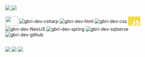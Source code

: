 <div>
 <div>
  <a href="https://github.com/gbri-dev/">
  <img height="180em" src="https://github-readme-stats.vercel.app/api?username=gbri-dev&show_icons=true&theme=github_dark&include_all_commits=true&count_private=true"/>
  <img height="180em" src="https://github-readme-stats.vercel.app/api/top-langs/?username=gbri-dev&layout=compact&langs_count=16&theme=github_dark"/>
<div>

<div style="display: inline_block"><br>
 <a href="https://dotnet.microsoft.com/en-us/download" alt="gbri-dev-dotnet-corel"><img height="30" width="40" align="center"  src="https://cdn.jsdelivr.net/gh/devicons/devicon/icons/dotnetcore/dotnetcore-original.svg"/></a>
 <img align="center" alt="gbri-dev-csharp" height="30" width ="40" src="https://cdn.jsdelivr.net/gh/devicons/devicon/icons/csharp/csharp-line.svg" />
 <img align="center" alt="gbri-dev-html" height="30" width ="40" src="https://icongr.am/devicon/html5-original.svg?size=128&color=currentColor">
 <img align="center" alt="gbri-dev-css" height="30" width ="40"src="https://cdn.jsdelivr.net/gh/devicons/devicon/icons/css3/css3-original-wordmark.svg" />
 <img align="center" alt="gbri-dev-Js" height="30" width="40" src="https://raw.githubusercontent.com/devicons/devicon/master/icons/javascript/javascript-plain.svg">
 <img align="center" alt="gbri-dev-NextJS" height="30" width="40" src="https://cdn.jsdelivr.net/gh/devicons/devicon/icons/nextjs/nextjs-original-wordmark.svg" />
 <img align="center" alt="gbri-dev-spring" height="30" width="40" src="https://cdn.jsdelivr.net/gh/devicons/devicon/icons/spring/spring-original-wordmark.svg" />
 <img align="center" alt="gbri-dev-sqlserve" height="30" width="40" src="https://cdn.jsdelivr.net/gh/devicons/devicon/icons/microsoftsqlserver/microsoftsqlserver-plain-wordmark.svg" />
 <img align="center" alt="gbri-dev-github" height="30" width="40" src="https://cdn.jsdelivr.net/gh/devicons/devicon/icons/github/github-original-wordmark.svg" />
</div> 
 
 ##
 
<div> 
<a href="https://www.instagram.com/gabriel_gt1050/" target="_blank"><img src="https://img.shields.io/badge/-Instagram-%23E4405F?style=for-the-badge&logo=instagram&logoColor=white" target="_blank"></a>
  <a href = "mailto: gabriel.camposdasilva@hotmail.com"><img src="https://img.shields.io/badge/-Gmail-%23333?style=for-the-badge&logo=gmail&logoColor=white" target="_blank"></a>
  <a href="https://www.linkedin.com/in/gabriel-campos-da-silva-8278971a4/" target="_blank"><img src="https://img.shields.io/badge/-LinkedIn-%230077B5?style=for-the-badge&logo=linkedin&logoColor=white" target="_blank"></a>    
</div>
</div>
